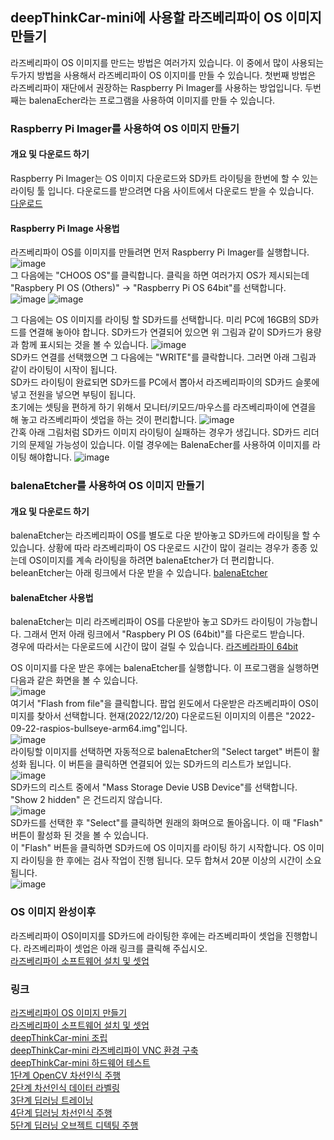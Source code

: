 ## deepThinkCar-mini에 사용할 라즈베리파이 OS 이미지 만들기 

라즈베리파이 OS 이미지를 만드는 방법은 여러가지 있습니다. 이 중에서 많이 사용되는 두가지 방법을 사용해서 라즈베리파이 OS 이지미를 만들 수 있습니다.
첫번째 방법은 라즈베리파이 재단에서 권장하는 Raspberry Pi Imager를 사용하는 방업입니다. 두번째는 balenaEcher라는 프로그램을 사용하여 이미지를 만들 수 있습니다. 

### Raspberry Pi Imager를 사용하여 OS 이미지 만들기 
#### 개요 및 다운로드 하기 
Raspberry Pi Imager는 OS 이미지 다운로드와 SD카트 라이팅을 한번에 할 수 있는 라이팅 툴 입니다. 다운로드를 받으려면 다음 사이트에서 다운로드 받을 수 있습니다.   
[다운로드](https://www.raspberrypi.org/software/)
#### Raspberry Pi Image 사용법 
라즈베리파이 OS를 이미지를 만들려면 먼저 Raspberry Pi Imager를 실행합니다. 
![image](https://user-images.githubusercontent.com/76054530/125730638-d5382a8e-d0c4-4c94-a7b6-a428a8768aeb.png)   
그 다음에는 "CHOOS OS"를 클릭합니다. 클릭을 하면 여러가지 OS가 제시되는데 "Raspbery PI OS (Others)" -> "Raspberry Pi OS 64bit"를 선택합니다.   
![image](https://user-images.githubusercontent.com/96219601/206336444-c7b94ca4-0606-4941-9467-7a509446e25b.png)
![image](https://user-images.githubusercontent.com/96219601/206336183-175da2f7-8c41-4d28-b319-d2eeb17ff1c3.png)

그 다음에는 OS 이미지를 라이팅 할 SD카드를 선택합니다. 미리 PC에 16GB의 SD카드를 연결해 놓아야 합니다. SD카드가 연결되어 있으면 위 그림과 같이 SD카드가 용량과 함께 표시되는 것을 볼 수 있습니다.
![image](https://user-images.githubusercontent.com/76054530/125731640-0dde51e3-eb39-4b19-88a2-35ae9013cffa.png)   
SD카드 연결를 선택했으면 그 다음에는 "WRITE"를 클락합니다. 그러면 아래 그림과 같이 라이팅이 시작이 됩니다.    
SD카드 라이팅이 완료되면 SD카드를 PC에서 뽑아서 라즈베리파이의 SD카드 슬롯에 넣고 전원을 넣으면 부팅이 됩니다.   
초기에는 셋팅을 편하게 하기 위해서 모니터/키모드/마우스를 라즈베리파이에 연결을 해 놓고 라즈베리파이 셋업을 하는 것이 편리합니다.
![image](https://user-images.githubusercontent.com/76054530/125731053-6599c2d0-460b-4222-8932-82360e83afc9.png)   
간혹 아래 그림처럼 SD카드 이미지 라이팅이 실패하는 경우가 생깁니다. SD카드 리더기의 문제일 가능성이 있습니다. 이럴 경우에는 BalenaEcher를 사용하여 이미지를 라이팅 해야합니다.
![image](https://user-images.githubusercontent.com/76054530/125731337-65715557-c4b1-4fbc-a467-4746ba7d54cd.png)   
### balenaEtcher를 사용하여 OS 이미지 만들기 
#### 개요 및 다운로드 하기 
balenaEtcher는 라즈베리파이 OS를 별도로 다운 받아놓고 SD카드에 라이팅을 할 수 있습니다. 상황에 따라 라즈베리파이 OS 다운로드 시간이 많이 걸리는 경우가 종종 있는데 OS이미지를 계속 라이팅을 하려면 balenaEtcher가 더 편리합니다. beleanEtcher는 아래 링크에서 다운 받을 수 있습니다. 
[balenaEtcher](https://www.balena.io/etcher/)
#### balenaEtcher 사용법 
balenaEtcher는 미리 라즈베리파이 OS를 다운받아 놓고 SD카드 라이팅이 가능합니다. 그래서 먼저 아래 링크에서 "Raspbery PI OS (64bit)"를 다은로드 받습니다.    
경우에 따라서는 다운로드에 시간이 많이 걸릴 수 있습니다. [라즈베라파이 64bit](https://www.raspberrypi.com/software/operating-systems/#raspberry-pi-os-64-bit)
     
OS 이미지를 다운 받은 후에는 balenaEtcher를 실행합니다. 이 프로그램을 실행하면 다음과 같은 화면을 볼 수 있습니다.    
![image](https://user-images.githubusercontent.com/76054530/125732538-e59a94e1-6e6d-4618-b2ae-98cff665fded.png)          
여기서 "Flash from file"을 클릭합니다. 팝업 윈도에서 다운받은 라즈베리파이 OS이미지를 찾아서 선택합니다. 현재(2022/12/20) 다운로드된 이미지의 이름은 "2022-09-22-raspios-bullseye-arm64.img"입니다.       
![image](https://user-images.githubusercontent.com/76054530/125734129-b5f0a8d5-2092-4460-a97a-b2d68816f634.png)          
라이팅할 이미지를 선택하면 자동적으로 balenaEtcher의 "Select target" 버튼이 활성화 됩니다. 이 버튼을 클릭하면 연결되어 있는 SD카드의 리스트가 보입니다.      
![image](https://user-images.githubusercontent.com/76054530/125734389-83c5c384-c9db-4dc4-90f6-876f91d934d9.png)    
SD카드의 리스트 중에서 "Mass Storage Devie USB Device"를 선택합니다. "Show 2 hidden" 은 건드리지 않습니다.     
![image](https://user-images.githubusercontent.com/76054530/125734614-89dc25cb-c2af-415e-9210-65588d0c6a40.png)   
SD카드를 선택한 후 "Select"를 클릭하면 원래의 화며으로 돌아옵니다. 이 때 "Flash" 버튼이 활성화 된 것을 볼 수 있습니다.       
이 "Flash" 버튼을 클릭하면 SD카드에 OS 이미지를 라이팅 하기 시작합니다. OS 이미지 라이팅을 한 후에는 검사 작업이 진행 됩니다. 모두 합쳐서 20분 이상의 시간이 소요 됩니다.       
![image](https://user-images.githubusercontent.com/76054530/125734798-54b5e9fb-e750-461c-8d6b-586a4bb33406.png)    

### OS 이미지 완성이후 
라즈베리파이 OS이미지를 SD카드에 라이팅한 후에는 라즈베리파이 셋업을 진행합니다. 라즈베리파이 셋업은 아래 링크를 클릭해 주십시오.       
[라즈베리파이 소프트웨어 설치 및 셋업](https://jd-edu.github.io/deepThinkCar_mini/doc/setup)

### 링크
[라즈베리파이 OS 이미지 만들기](https://jd-edu.github.io/deepThinkCar_mini/doc/os)      
[라즈베리파이 소프트웨어 설치 및 셋업](https://jd-edu.github.io/deepThinkCar_mini/doc/setup)       
[deepThinkCar-mini 조립](https://jd-edu.github.io/deepThinkCar_mini/doc/assembly)   
[deepThinkCar-mini 라즈베리파이 VNC 환경 구축](https://jd-edu.github.io/deepThinkCar_mini/doc/vnc)     
[deepThinkCar-mini 하드웨어 테스트](https://jd-edu.github.io/deepThinkCar_mini/doc/hardware)     
[1단계 OpenCV 차선인식 주행](https://jd-edu.github.io/deepThinkCar_mini/doc/step_1)        
[2단계 차선인식 데이터 라벨링](https://jd-edu.github.io/deepThinkCar_mini/doc/step_2)      
[3단계 딥러닝 트레이닝](https://jd-edu.github.io/deepThinkCar_mini/doc/step_3)     
[4단계 딥러닝 차선인식 주행](https://jd-edu.github.io/deepThinkCar_mini/doc/step_4)    
[5단계 딥러닝 오브젝트 디텍팅 주행](https://jd-edu.github.io/deepThinkCar_mini/doc/step_5) 
